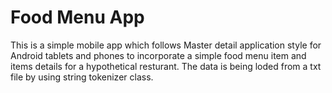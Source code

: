 Food Menu App
================================

This is a simple mobile app which follows Master detail application style for Android tablets and phones to incorporate a simple food menu item and items details for a hypothetical resturant. The data is being loded from a txt file by using string tokenizer class.
